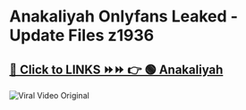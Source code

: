 
 # Anakaliyah Onlyfans Leaked - Update Files z1936

## <h2><a href="https://clipsfans.com/Anakaliyah&ref=git">🔗 Click to LINKS ⏩⏩ 👉 🟢 Anakaliyah </a></h2>

<a href="https://clipsfans.com/Anakaliyah&ref=git" rel="nofollow" data-target="animated-image.originalLink"><img src="https://i.ibb.co.com/xMMVF88/686577567.gif" alt="Viral Video Original" style="max-width: 100%; display: inline-block;" data-target="animated-image.originalImage"></a>

